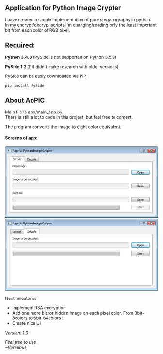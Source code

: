  Application for Python Image Crypter
---

I have created a simple implementation of pure steganography in python.  
In my encrypt/decrypt scripts I'm changing/reading only the least important bit from each color of RGB pixel.

Required: 
---
**Python 3.4.3** (PySide is not supported on Python 3.5.0)

**PySide 1.2.2** (I didn't make research with older versions) 

PySide can be easly downloaded via [PIP](https://pypi.python.org/pypi/pip)
``` 
pip install PySide
```

About AoPIC
---

Main file is app/main_app.py.  
There is still a lot to code in this project, but feel free to coment.  
  
The program converts the image to eight color equivalent. 

#### Screens of app:  

![Alt text](/readmeSRC/encode.png?raw=true)
![Alt text](/readmeSRC/decode.png?raw=true)

Next milestone:
* Implement RSA encryption
* Add one more bit for hidden image on each pixel color. From 3bit-8colors to 6bit-64colors ! 
* Create nice UI 

_Version:_
_1.0_


 *Feel free to use*  
 *~Vermibus*
